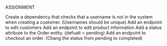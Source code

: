 ASSIGNMENT

Create a dependency that checks that a username is not in the system when creating a customer. (Usernames should be unique)
Add an endpoint to edit customers
Add an endpoint to edit product information
Add a status attribute to the Order entity. (defualt = pending)
Add an endpoint to checkout an order. (Chang the status from pending to completed)